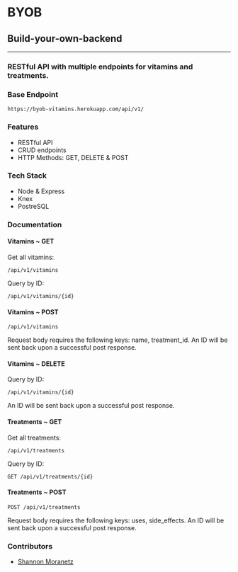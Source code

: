 # BYOB

## Build-your-own-backend

* * *

### RESTful API with multiple endpoints for vitamins and treatments.

### Base Endpoint
```
https://byob-vitamins.herokuapp.com/api/v1/
```

### Features

*   RESTful API
*   CRUD endpoints
*   HTTP Methods: GET, DELETE & POST

### Tech Stack

*   Node & Express
*   Knex
*   PostreSQL

### Documentation

#### Vitamins ~ GET

Get all vitamins:
```
/api/v1/vitamins
```
Query by ID:
```
/api/v1/vitamins/{id}
```

#### Vitamins ~ POST

```
/api/v1/vitamins
```

Request body requires the following keys: name, treatment_id. An ID will be sent back upon a successful post response.

#### Vitamins ~ DELETE

Query by ID:
```
/api/v1/vitamins/{id}
```

An ID will be sent back upon a successful post response.

#### Treatments ~ GET

Get all treatments:
```
/api/v1/treatments
```

Query by ID:
```
GET /api/v1/treatments/{id}
```

#### Treatments ~ POST

```
POST /api/v1/treatments
```

Request body requires the following keys: uses, side_effects. An ID will be sent back upon a successful post response.

### Contributors

* [Shannon Moranetz](https://github.com/shannonmoranetz)